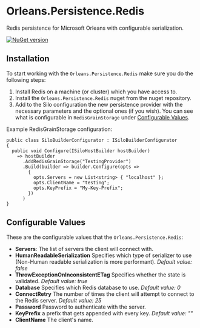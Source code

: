 # Orleans.Persistence.Redis
Redis persistence for Microsoft Orleans with configurable serialization.

[![NuGet version](https://badge.fury.io/nu/Sucrose.Orleans.Persistence.Redis.svg)](https://badge.fury.io/nu/Sucrose.Orleans.Persistence.Redis)

## Installation
To start working with the `Orleans.Persistence.Redis` make sure you do the following steps:

1. Install Redis on a machine (or cluster) which you have access to.
3. Install the `Orleans.Persistence.Redis` nuget from the nuget repository.
4. Add to the Silo configuration the new persistence provider with the necessary parameters and the optional ones (if you wish). You can see what is configurable in `RedisGrainStorage` under [Configurable Values](#configurableValues).

Example RedisGrainStorage configuration:
```CSharp
public class SiloBuilderConfigurator : ISiloBuilderConfigurator
{
  public void Configure(ISiloHostBuilder hostBuilder)
    => hostBuilder
      .AddRedisGrainStorage("TestingProvider")
      .Build(builder => builder.Configure(opts =>
        {
          opts.Servers = new List<string> { "localhost" };
          opts.ClientName = "testing";
          opts.KeyPrefix = "My-Key-Prefix";
        })
      )
}
```

## <a name="configurableValues"></a>Configurable Values
These are the configurable values that the `Orleans.Persistence.Redis`:

- **Servers**: The list of servers the client will connect with.
- **HumanReadableSerialization** Specifies which type of serializer to use (Non-Human readable serialization is more performant). *Default value: false*
- **ThrowExceptionOnInconsistentETag** Specifies whether the state is validated. *Default value: true*
- **Database** Specifies which Redis database to use. *Default value: 0*
- **ConnectRetry** The number of times the client will attempt to connect to the Redis server. *Default value: 25*
- **Password** Password to authenticate with the server.
- **KeyPrefix** a prefix that gets appended with every key. *Default value: ""*
- **ClientName** The client's name.
